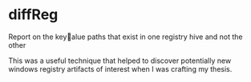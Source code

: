 diffReg
=======

Report on the keyalue paths that exist in one registry hive and not the other


This was a useful technique that helped to discover potentially new windows registry artifacts of interest when I was crafting my thesis.
